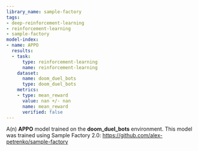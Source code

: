 ```yaml
---
library_name: sample-factory
tags:
- deep-reinforcement-learning
- reinforcement-learning
- sample-factory
model-index:
- name: APPO
  results:
  - task:
      type: reinforcement-learning
      name: reinforcement-learning
    dataset:
      name: doom_duel_bots
      type: doom_duel_bots
    metrics:
    - type: mean_reward
      value: nan +/- nan
      name: mean_reward
      verified: false
---
```


A(n) **APPO** model trained on the **doom_duel_bots** environment.
This model was trained using Sample Factory 2.0: https://github.com/alex-petrenko/sample-factory
    